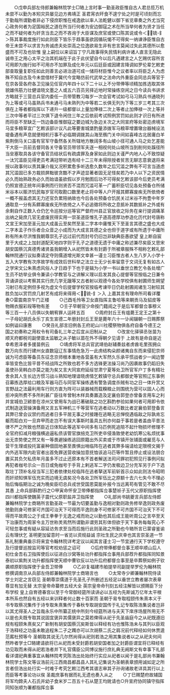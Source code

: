 <!-- { "loadSidebar": true } -->
　　○戊申兵部左侍郎兼翰林院学士□辂上言时事一勤圣政臣惟自古人君总揽万机未尝不以勤为本矧灾异屡见边方弗靖正  圣君宵衣旰食不遑宁处之时是可顷刻而忘于勤哉所谓勤者非必下侵庶职惟在戒逸欲以率人法乾健以御下省览章奏之外尤当究心政务何者为足国裕民之道在所当行何者为安边御寇之术在所当举何者为贤才当任之而不疑何者为奸贪当去之而不吝询于大臣谋及庶官或使口陈其说或令＜锍-釒＞陈其事裁度施行如此则臣下皆乐于趋事虽欲因循玩愒不可得矣一纳谏诤臣惟自古帝王未尝不以求言为务诚虑夫处崇高之位逸欲易生非有忠言莫闻过失此其德所以愈盛而不可及也钦惟  皇上嗣位以来诏旨丁宁凡政事得失民情利病许诸人直言无隐此诚帝王之用心太平之治其机端在于此于此伏望自今以后凡遇建言之人乞赐优容所言可用即为施行如不可用亦不加罪及成化年元以后廷臣或因建言降调如罗伦辈乞敕吏部查取量复职任如此则善言必进治道可成一储将材臣惟今之议者率以将臣乏人为虑殊不知自古及今未尝借材于冀代今宜略仿前代武举之法命内外重臣会同总兵等官于在京各营各府各卫见操见任官内年四十以下二十以上不分带俸等顷精加拣选取其体貌雄伟筋力壮健谙晓文墨之人或五六百员另择近地时常操练空闲之日今读兵书讲求方略就于三营总兵官内委任一员带管教习每岁一次会官考试如弓马习熟兵书通晓列为上等或弓马虽熟兵书未通弓马未熟列为中等若二长俱无列为下等三岁三考其三次俱在上等者都指挥以下递升一级都督以上量加俸禄二次上等者止加俸禄一次上等并三次中等者平过三次俱下退令闲住三年之后依前考试照例赏罚如此则才识日有所进而将臣不至缺乏一饬边备臣惟御寇之要边城为急边关次之大同宣府等处密迩虏境军马宜多粮草宜广乞敕该部计议凡此等要害城堡酌量添拨军马粮草增置墩台器械设法堤备遇有声息就便相机行事不必临期调拨其山海至鴈门关中间如喜峰古北居庸白羊紫荆倒马关口虽有官军守备然各关所辖地方散阔多有山坡小径可通人马之处乞差能干大臣一员前去督同各关守备官员带领军夫逐一相视何处山坡所当到削何处蹊径所当垒塞取具各该守备官员结状后有疏虞罪及身家如此则边关谨严内地人心不致惊疑一汰冗滥臣见得吏员考满冠带听选有经十二三年未得除授者贫苦无聊志意衰退将来授以政事何以责其廉介哉又况积累愈多听选愈久数年之后冗滥之弊有不可言当道虑其冗滥固已多方裁损屏黜彼贪酷不才声迹显著者固无足怪矣若乃中人以下之资民情必久而始熟政务必久而始谙虽欲假以岁月勉图后功不可得矣乞敕该部今后吏员考满仍照宣德正统年间事例而行则贤否不混而冗滥可革一广蓄积臣切见各处预备仓所储米谷本以赈济饥民每岁官司取勘口数里老止将中等人户开报其鳏寡废疾无所依倚者一概不报盖虑其无力还官负累陪纳故也今后各处预备仓饥民关过米谷不拘豊中年岁通取息一分有系鳏寡废疾无所依倚之人不必追徵将所收之息抵补其数抵补之外或有余剩自作正数入仓仍乞令巡按分巡等官严督府州县正官放收之际务在亲行提调痛革出纳之毙庶几官无虗废民得实用一崇圣道臣惟孔子道高德厚功参造化历代封号唐称文宣王宋加至圣元加大成虽云至矣然至圣二字本中庸惟天下至圣言其德之盛也大成二字本孟子作乐者合众音之小成而为大成言其德之全也但于道字或有所遗于中庸所称有所未尽洪惟我朝尊崇孔子远过前代而封号仍旧岂非缺典臣愚欲望  皇上断自宸里于大成之上加封道配天地四字则于孔子之道德无遗于中庸之称述兼尽矣臣又思宋胡安国蔡沉真德秀诸贤虽我朝增入从祀然皆未有封爵于所被章服殊不相称乞敕礼部翰林院通行议拟奏请定夺则儒道增光斯文幸甚一谨士习臣惟古者人生八岁入小学十五入大学教有次序故学有成效后世科举之法立士无少长率留意于文词无复有如古人之学宋文公朱熹虑风俗人才日趋于下也于是辑为小学一书以垂世立教乞令各处增广生员不妨举业俱令兼读小学教官与之讲解义理以启发其良心提督等官按临之日兼令背诵讲说以考察其实行庶几学无躐等又古者射以观德今各处学校俱有射圃师生朔望习射已有定例但多视为虚文今后提督学校官按临考谏毕日仍赴射圃阅诸生习射较其胜负加以赏罚庶几射艺有成将来得用＜锍-釒＞入  上嘉其言有理命所司看详覆奏○雷震南京午门正楼
　　○己酉毛怜等卫女直指挥主鲁哈等来朝贡马及貂皮等物赐衣服彩叚等物有差
　　○壬子早朝官少命按门籍阅之于是后军都督佥事穆义等三百一十八员俱以失朝宥罪人运砖五百
　　○周府封丘王有熅薨王定王之第十一子母妃胡氏永乐丁亥生宣德二年册封封丘王至是薨年六十一讣闻辍朝一日赐葬祭如例谥曰康惠
　　○癸丑礼部言旧例各王府祀山川社稷祭物俱各府自备今德王之国之初奏称之用权令有司备礼三年之后宜从旧制从之
　　○改宣化驿驿丞张苗为顺天府都税司副使苗太监敏之从子敏以苗在外不得朝夕见请于  上故有是命自是近幸希恩泽者多援苗例云
　　○靖虏将军总兵官武靖伯赵辅奏兹者虏酋毛里孩拥众数万向东而行建州女直数寇辽东事情危急万一此虏结构朵颜诸夷自东而来侵犯京师诚为可虑臣等备员东征念京师根本重地各营虽有大军然久乐承平惯战者少一闻边警率皆变色比皆平昔不经战阵之所致也若不多方选锋更法操习尚乃因袭故事仍蹈旧失虽使孙吴韩白亦莫之能为矣又言大同宣府延绥甘肃宁夏等处卫所官军户丁多有精壮舍余其人生长边方惯习战斗熟知地理谙晓虏情乞敕镇守总兵都御史等官照辽东事例召募拣选厚给口粮及军器马匹与同官军操练遇有警急调度杀贼有功之日一体升赏又言野战之法最利用车行则方直为阵可以装器械而载糗粮止则围统为营可以固人心而拒冲突所费不多所利甚广臣往年曾制木样具奏置造及定襄伯郭登亦曾备言用车之利并宣城伯卫颍昔在凉州又曾用车为战已著破敌之功乞斟酌参验如果何者可用即令依式制造送营操演备用又言五军神机三千等营军在逃者动以万数比者定襄伯郭登备言其弊已曾会议禁约而逃者日多平居无事之时接踵在逃略无忌惮傥遇临敌之际孰肯忘躯而蹈白刃一旦弃甲而走岂不有误大事斯时虽具五刑亦何益于事若是者盖由平昔法律不严之所致也然臣近日体知此等逃军中间多有马匹例死追陪不起什物损坏修理不全官府扣减月粮强横追逼私债该管官旗掊克卫所吏卒侵渔致使老幼饥寒公私烦扰事出无柰势使之然又有一等畏避操练逃回原籍出外买卖或于市镇开张铺面或雇觅与人营干生理或投托富豪种佃田地甚至畏惧出哨临阵在逃者其弊多端请给定限榜文揭于内外逃军限内赴官者出首免罪送营收操加意抚恤该追马匹等件暂且停止或设法朋合置买其负欠私债年月虽多不过止还原本有不首者解送法司问罪初犯照见行事例问拟再犯者枷号示众一百日或免枷号于手背上剌逃军二字仍发极边卫分充军另于户下选取壮丁顶补名役当军三犯者依律处绞临阵在逃者拏送军前斩首示众如此则法令昭明而奸顽知惧军伍充实而边境无虞矣况今各处卫所军伍比之原额十去六七失今不理必贻后悔临期治之诚为晚矣臣叨总兵戎世受国恩莫能补报今当远离苟有管见不敢不尽其愚  上命兵部斟酌行之○甲寅命怀安卫带俸都指挥佥事楚祯子玉代父原职指挥使四川都指挥使魏英子震代父原职盐井卫指挥使
　　○礼部尚书姚夔言兵部左侍郎兼翰林院学士商辂所言勤圣政一节最为切要盖勤与逸相对勤则政务修举逸则政务废弛勤则身可修家可齐国可治天下可得而平逸则身不可修家不可齐国不可治天下不可得而平故周公之于成王拳拳于无逸之戒而劝之以勤也其后成王能听周公之言卒至天下治康而为周家令主万世称羙焉然所谓勤非谓劳其形体但欲于天下事务每每究心不可轻忽事或有疑从容延访务求至当而后施行此则圣政之所勤也今辂所言已蒙睿鉴谕云有理伏乞  圣明更加留意时一省览以资规益诚  宗社生民之庆幸也其言崇圣道一节系礼制重典垂示将来宜令翰林院详考定议以闻其言谨士习一节宜通行天下学校遵守及行提督巡按监司等官考校劝惩之诏可
　　○后府带俸都督佥事王顺卒顺山后人初仕金吾右卫指挥使后以征进白沙窝等处功升都指挥佥事用兵部荐升都指挥同知景泰初以紫荆关功升都指挥使天顺中曹钦反以功升后府都督佥事至是卒葬祭如例子钦袭顺原职指挥使于金吾卫带俸
　　○乙卯复福建市舶提举司副提举罗伦为翰林院修撰调南京从兵部左侍郎兼翰林院学士商辂言也
　　○太常寺少卿兼翰林院侍读学士刘定之言窃见  圣朝尊崇儒道于先圣孔子所删述五经足以垂世立教者屡次表章尊显有加无替  太宗皇帝命纂修五经大全  英宗皇帝命刊刻五经注解皆以颁赐臣下分布学校  皇上自育德春宫以至于今常御经筵所读讲必以五经为先斯诚万亿年太平根本所系也然自有五经以来训释者何止数十百家而  圣朝于易专取程颐传朱熹本义于书专取蔡况集传于诗专取朱熹集传于春秋专取胡安国传于礼记专取陈浩集说者岂非以其尤得圣人之旨哉永乐中所纂正统中所刻今经筵所进与夫天下庠序场屋所用无不以是也夫既专取其说固宜褒异其儒褒异之莫若俾得从祀于先圣庙庭今之从祀既遵旧规有程颐朱熹矣又广新制有胡安国蔡沉矣斯皆以释经有功也惟陈浩未与其列以臣观于浩释经之功虽未敢追程朱二子之躅亦可以次胡蔡二氏之肩况前代释经如何休贾逵范寗杜预等今  圣朝取其说无几尔然尚得从祀则若浩之用其集说者以之从祀夫何间然昨者学士□辂建请欲将已从祀而未受封爵若胡安国者加之封爵臣谓宜将已释经有功见取而未得从祀若浩者并下礼官儒臣公同博议施行庶礼典无阙斯文有幸事下礼部看详谓祀典重事宜从翰林院考究陈浩出处始终行实应从祀者以闻于是礼部尚书兼翰林院学士陈文等议浩前元江西南昌都昌县人其礼记集说为圣朝表章颁用诚如定之所言者但浩出处行实一时难于考究乞敕江西考其谱志审其子孙询诸故老详具其行以上而臣等考事论功以俟  圣裁庶事有据而礼无遗也奏入从之
　　○丁巳赐楚府故辅国将军均鍗夫人石氏并幼子食米岁二百五十石从楚王均鈋请也○升宣府协同镇守指挥同知张顺为署都指挥佥事
